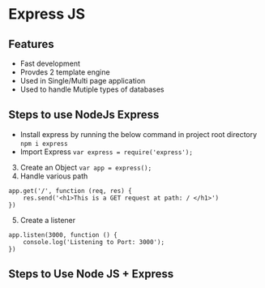 # Express JS 

## Features
- Fast development
- Provdes 2 template engine
- Used in Single/Multi page application 
- Used to handle Mutiple types of databases

## Steps to use NodeJs Express
- Install express by running the below command in project root directory
`npm i express`
- Import Express 
`var express = require('express');`
3. Create an Object
`var app = express();`
4. Handle various path
```
app.get('/', function (req, res) {
    res.send('<h1>This is a GET request at path: / </h1>')
})
```
5. Create a listener
```
app.listen(3000, function () {
    console.log('Listening to Port: 3000');
})
```

## Steps to Use Node JS + Express